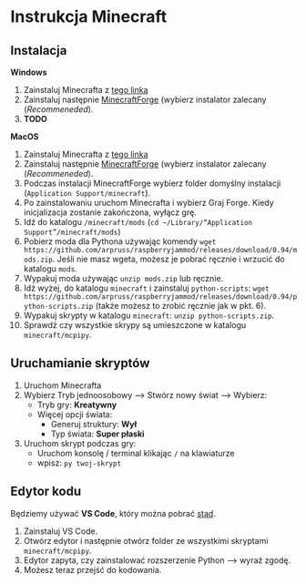 Instrukcja Minecraft
====


Instalacja
---

**Windows**

1. Zainstaluj Minecrafta z [tego linka](https://minecraft.net/pl-pl/download/)
2. Zainstaluj następnie [MinecraftForge](https://files.minecraftforge.net/) (wybierz instalator zalecany (*Recommeneded*).
3. **TODO**

**MacOS**

1. Zainstaluj Minecrafta z [tego linka](https://minecraft.net/pl-pl/download/)
2. Zainstaluj następnie [MinecraftForge](https://files.minecraftforge.net/) (wybierz instalator zalecany (*Recommeneded*).
3. Podczas instalacji MinecraftForge wybierz folder domyślny instalacji (`Application Support/minecraft`).
4. Po zainstalowaniu uruchom Minecrafta i wybierz Graj Forge. Kiedy inicjalizacja zostanie zakończona, wyłącz grę.
5. Idź do katalogu `/minecraft/mods` (`cd ~/Library/“Application Support”/minecraft/mods`)
6. Pobierz moda dla Pythona używając komendy `wget https://github.com/arpruss/raspberryjammod/releases/download/0.94/mods.zip`. Jeśli nie masz wgeta, możesz je pobrać ręcznie i wrzucić do katalogu `mods`.
7. Wypakuj moda używając `unzip mods.zip` lub ręcznie.
8. Idź wyżej, do katalogu `minecraft` i zainstaluj `python-scripts`: `wget https://github.com/arpruss/raspberryjammod/releases/download/0.94/python-scripts.zip` (także możesz to zrobić ręcznie jak w pkt. 6).
9. Wypakuj skrypty w katalogu `minecraft`: `unzip python-scripts.zip`.
10. Sprawdź czy wszystkie skrypy są umieszczone w katalogu `minecraft/mcpipy`. 



Uruchamianie skryptów
---
1. Uruchom Minecrafta
2. Wybierz Tryb jednoosobowy --> Stwórz nowy świat --> Wybierz:
	- Tryb gry: **Kreatywny** 
	- Więcej opcji świata: 
	    - Generuj struktury: **Wył**
	    - Typ świata: **Super płaski**
3. Uruchom skrypt podczas gry:
   - Uruchom konsolę / terminal klikając `/` na klawiaturze
   - wpisz: `py twoj-skrypt`

   
Edytor kodu
---
Będziemy używać **VS Code**, który można pobrać [stąd](https://code.visualstudio.com/).

1. Zainstaluj VS Code.
2. Otwórz edytor i następnie otwórz folder ze wszystkimi skryptami `minecraft/mcpipy`.
3. Edytor zapyta, czy zainstalować rozszerzenie Python --> wyraź zgodę.
4. Możesz teraz przejść do kodowania. 



